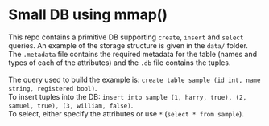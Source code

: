 # Small DB using mmap()

This repo contains a primitive DB supporting `create`, `insert` and `select` queries.
An example of the storage structure is given in the `data/` folder.
The `.metadata` file contains the required metadata for the table (names and types of each of the attributes) and the `.db` file contains the tuples. <br /><br />
The query used to build the example is: `create table sample (id int, name string, registered bool)`. <br />
To insert tuples into the DB: `insert into sample (1, harry, true), (2, samuel, true), (3, william, false)`. <br />
To select, either specify the attributes or use `*` (`select * from sample`).
